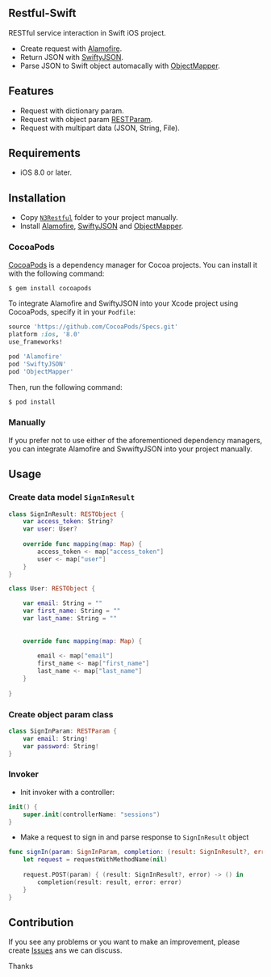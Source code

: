 ## Restful-Swift

RESTful service interaction in Swift iOS project.

- Create request with [Alamofire](https://github.com/Alamofire/Alamofire).
- Return JSON with [SwiftyJSON](https://github.com/SwiftyJSON/SwiftyJSON).
- Parse JSON to Swift object automacally with [ObjectMapper](https://github.com/Hearst-DD/ObjectMapper).


## Features

- Request with dictionary param.
- Request with object param [RESTParam](https://github.com/nguyenngocnhan90/N3Restful-Swift/blob/master/N3Restful/RESTParam.swift).
- Request with multipart data (JSON, String, File).

## Requirements

- iOS 8.0 or later.

## Installation

- Copy [`N3Restful`](https://github.com/nguyenngocnhan90/N3Restful-Swift/tree/master/N3Restful) folder to your project manually. 
- Install [Alamofire](https://github.com/Alamofire/Alamofire), [SwiftyJSON](https://github.com/SwiftyJSON/SwiftyJSON) and [ObjectMapper](https://github.com/Hearst-DD/ObjectMapper).

### CocoaPods

[CocoaPods](http://cocoapods.org) is a dependency manager for Cocoa projects. You can install it with the following command:
```bash
$ gem install cocoapods
```

To integrate Alamofire and SwiftyJSON into your Xcode project using CocoaPods, specify it in your `Podfile`:

```ruby
source 'https://github.com/CocoaPods/Specs.git'
platform :ios, '8.0'
use_frameworks!

pod 'Alamofire'
pod 'SwiftyJSON'
pod 'ObjectMapper'
```

Then, run the following command:

```bash
$ pod install
```

### Manually

If you prefer not to use either of the aforementioned dependency managers, you can integrate Alamofire and SwwiftyJSON into your project manually.

## Usage

### Create data model `SignInResult`

```swift
class SignInResult: RESTObject {
    var access_token: String?
    var user: User?
    
    override func mapping(map: Map) {
        access_token <- map["access_token"]
        user <- map["user"]
    }
}
```
```swift
class User: RESTObject {

    var email: String = ""
    var first_name: String = ""
    var last_name: String = ""
    
    
    override func mapping(map: Map) {
        
        email <- map["email"]
        first_name <- map["first_name"]
        last_name <- map["last_name"]
    }
    
}
```

### Create object param class 

```swift
class SignInParam: RESTParam {
    var email: String!
    var password: String!
}
```

### Invoker

- Init invoker with a controller:
```swift
init() {
    super.init(controllerName: "sessions")
}
```

- Make a request to sign in and parse response to `SignInResult` object
```swift
func signIn(param: SignInParam, completion: (result: SignInResult?, error: RESTError?) -> Void) {
    let request = requestWithMethodName(nil)
    
    request.POST(param) { (result: SignInResult?, error) -> () in
        completion(result: result, error: error)
    }
}
```

## Contribution

If you see any problems or you want to make an improvement, please create [Issues](https://github.com/nguyenngocnhan90/N3Restful-Swift/issues) ans we can discuss.

Thanks
